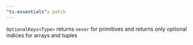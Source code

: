 ```yaml
---
"ts-essentials": patch
---
```


`OptionalKeys<Type>` returns `never` for primitives and returns only optional indices for arrays and tuples
